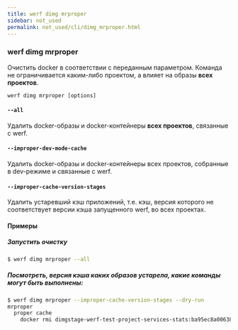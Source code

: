 ```yaml
---
title: werf dimg mrproper
sidebar: not_used
permalink: not_used/cli/dimg_mrproper.html
---
```


### werf dimg mrproper
Очистить docker в соответствии с переданным параметром. Команда не ограничивается каким-либо проектом, а влияет на образы **всех проектов**.

```
werf dimg mrproper [options]
```

#### `--all`
Удалить docker-образы и docker-контейнеры **всех проектов**, связанные с werf.

#### `--improper-dev-mode-cache`
Удалить docker-образы и docker-контейнеры всех проектов, собранные в dev-режиме и связанные с werf.

#### `--improper-cache-version-stages`
Удалить устаревший кэш приложений, т.е. кэш, версия которого не соответствует версии кэша запущенного werf, во всех проектах.

#### Примеры

##### Запустить очистку
```bash
$ werf dimg mrproper --all
```

##### Посмотреть, версия кэша каких образов устарела, какие команды могут быть выполнены:
```bash
$ werf dimg mrproper --improper-cache-version-stages --dry-run
mrproper
  proper cache
    docker rmi dimgstage-werf-test-project-services-stats:ba95ec8a00638ddac413a13e303715dd2c93b80295c832af440c04a46f3e8555 dimgstage-werf-test-project-services-stats:f53af70566ec23fb634800d159425da6e7e61937afa95e4ed8bf531f3503daa6
```
